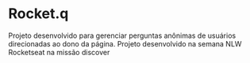 # Rocket.q
Projeto desenvolvido para gerenciar perguntas anônimas de usuários direcionadas ao dono da página. Projeto desenvolvido na semana NLW Rocketseat na missão discover
